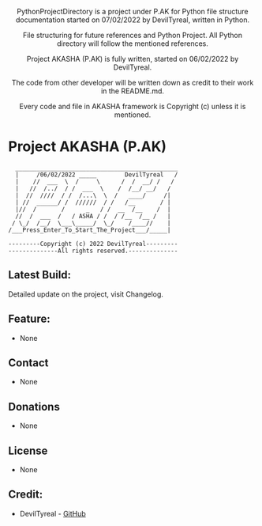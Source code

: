 </h1>
<p align="center">
  PythonProjectDirectory is a project 
  under P.AK for Python file structure 
  documentation started on 07/02/2022 
  by DevilTyreal, written in Python. 
<p align="center">
  File structuring for future references
  and Python Project. All Python directory
  will follow the mentioned references.
<p align="center">
  Project AKASHA (P.AK) is fully written, 
  started on 06/02/2022 by DevilTyreal. 
<p align="center">
  The code from other developer will be 
  written down as credit to their work in 
  the README.md. 
<p align="center">
  Every code and file in AKASHA framework 
  is Copyright (c) unless it is mentioned.
<br />

# Project AKASHA (P.AK)
```
  ______________________________________________
  |     /06/02/2022 _____        DevilTyreal   /
  |    //  ___  \  /     \      /  /  __/ /   / 
  |   //  /../  / /  ___  \    /  /__/ __/   /  
  |  //  ////  / /  /...\  \  /   ____/     /|  
  | //  ______/ /  //////  / /   /__       / |  
  |//  /       /      _   / /  __  /__    /  |   
  //  /  ___  /   / ASHA / /  / /__  /__ /   |  
 / \_/  /__/  \___\_____/  \_/    /____//    |  
/___Press_Enter_To_Start_The_Project___/_____|  
```
```
---------Copyright (c) 2022 DevilTyreal---------
--------------All rights reserved.--------------
```

## Latest Build:
Detailed update on the project, visit Changelog.

## Feature:
- None

## Contact
- None

## Donations
- None

## License
- None

## Credit:
- DevilTyreal - [GitHub](https://github.com/DevilTyreal)
